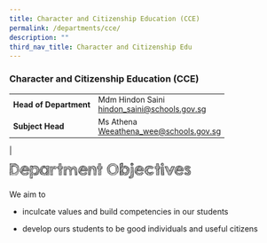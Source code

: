 ```yaml
---
title: Character and Citizenship Education (CCE)
permalink: /departments/cce/
description: ""
third_nav_title: Character and Citizenship Edu
---
```

### **Character and Citizenship Education (CCE)**

|  |  |
|---|---|
| **Head of Department** | Mdm Hindon Saini<br>[hindon_saini@schools.gov.sg](mailto:hindon_saini@schools.gov.sg) |
| **Subject Head** | Ms Athena<br> [Weeathena_wee@schools.gov.sg](mailto:Weeathena_wee@schools.gov.sg) |
|

<img align="left" style="width:65%" src="/images/department%20objectives.jpg">

<br><br>

We aim to

*   inculcate values and build competencies in our students  
    
*   develop ours students to be good individuals and useful citizens